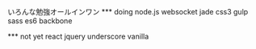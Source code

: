 いろんな勉強オールインワン
 *** doing
node.js
websocket
jade
css3
gulp
sass
es6
backbone

 *** not yet
react
jquery
underscore
vanilla
